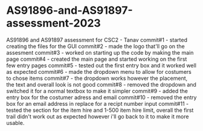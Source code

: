 # AS91896-and-AS91897-assessment-2023
AS91896 and AS91897 assessment for CSC2 - Tanav 
commit#1 - started creating the files for the GUI
commit#2 - made the logo that'll go on the assesment 
commit#3 - worked on starting up the code by making the main page
commit#4 - created the main page and started working on the first few entry pages 
commit#5 - tested out the first entry box and it worked well as expected
commit#6 - made the dropdown menu to allow for costumers to chose items 
commit#7 - the dropdown works however the placement, the text and overall look is not good
commit#8 - removed the dropdown and switched it for a normal textbox to make it simpler 
commit#9 - added the entry box for the costumer adress and email
commit#10 - removed the entry box for an email address in replace for a recipt number input 
commit#11 - tested the section for the item hire and 1-500 item hire limit, overall the first trail didn't work out as expected however i'll go back to it to make it more usable. 
